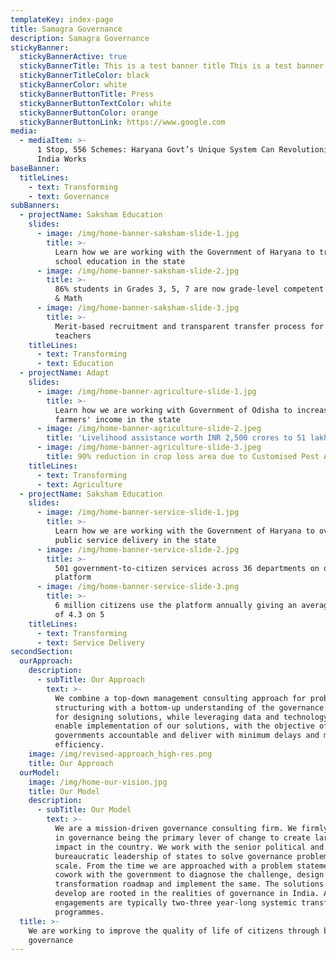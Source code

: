 ```yaml
---
templateKey: index-page
title: Samagra Governance
description: Samagra Governance
stickyBanner:
  stickyBannerActive: true
  stickyBannerTitle: This is a test banner title This is a test banner title This is a test banner title
  stickyBannerTitleColor: black
  stickyBannerColor: white
  stickyBannerButtonTitle: Press
  stickyBannerButtonTextColor: white
  stickyBannerButtonColor: orange
  stickyBannerButtonLink: https://www.google.com
media:
  - mediaItem: >-
      1 Stop, 556 Schemes: Haryana Govt’s Unique System Can Revolutionise How
      India Works
baseBanner:
  titleLines:
    - text: Transforming
    - text: Governance
subBanners:
  - projectName: Saksham Education
    slides:
      - image: /img/home-banner-saksham-slide-1.jpg
        title: >-
          Learn how we are working with the Government of Haryana to transform
          school education in the state
      - image: /img/home-banner-saksham-slide-2.jpg
        title: >-
          86% students in Grades 3, 5, 7 are now grade-level competent in Hindi
          & Math
      - image: /img/home-banner-saksham-slide-3.jpg
        title: >-
          Merit-based recruitment and transparent transfer process for 1 lakh+
          teachers
    titleLines:
      - text: Transforming
      - text: Education
  - projectName: Adapt
    slides:
      - image: /img/home-banner-agriculture-slide-1.jpg
        title: >-
          Learn how we are working with Government of Odisha to increase
          farmers' income in the state
      - image: /img/home-banner-agriculture-slide-2.jpeg
        title: 'Livelihood assistance worth INR 2,500 crores to 51 lakh farmers'
      - image: /img/home-banner-agriculture-slide-3.jpeg
        title: 90% reduction in crop loss area due to Customised Pest Advisory
    titleLines:
      - text: Transforming
      - text: Agriculture
  - projectName: Saksham Education
    slides:
      - image: /img/home-banner-service-slide-1.jpg
        title: >-
          Learn how we are working with the Government of Haryana to overhaul
          public service delivery in the state
      - image: /img/home-banner-service-slide-2.jpg
        title: >-
          501 government-to-citizen services across 36 departments on one
          platform
      - image: /img/home-banner-service-slide-3.png
        title: >-
          6 million citizens use the platform annually giving an average rating
          of 4.3 on 5
    titleLines:
      - text: Transforming
      - text: Service Delivery
secondSection:
  ourApproach:
    description:
      - subTitle: Our Approach
        text: >-
          We combine a top-down management consulting approach for problem
          structuring with a bottom-up understanding of the governance ecosystem
          for designing solutions, while leveraging data and technology to
          enable implementation of our solutions, with the objective of making
          governments accountable and deliver with minimum delays and maximum
          efficiency.
    image: /img/revised-approach_high-res.png
    title: Our Approach
  ourModel:
    image: /img/home-our-vision.jpg
    title: Our Model
    description:
      - subTitle: Our Model
        text: >-
          We are a mission-driven governance consulting firm. We firmly believe
          in governance being the primary lever of change to create large scale
          impact in the country. We work with the senior political and
          bureaucratic leadership of states to solve governance problems at
          scale. From the time we are approached with a problem statement, we
          cowork with the government to diagnose the challenge, design a
          transformation roadmap and implement the same. The solutions we
          develop are rooted in the realities of governance in India. All our
          engagements are typically two-three year-long systemic transformation
          programmes.
  title: >-
    We are working to improve the quality of life of citizens through better
    governance
---
```


